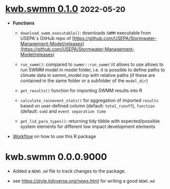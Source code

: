 # [kwb.swmm 0.1.0](https://github.com/KWB-R/kwb.swmm/releases/tag/v0.1.0) <small>2022-05-20</small>

* **Functions**

  + `download_swmm_executable()`: downloads `SWMM` executable from USEPA`s GitHub 
  repo of [https://github.com/USEPA/Stormwater-Management-Model/releases](https://github.com/USEPA/Stormwater-Management-Model/releases)
  
  + `run_swmm()`: compared to `swmmr::run_swmm()`it allows to use allows to run 
  SWMM model in model folder, i.e. it is possible to define paths to climate data 
  in swmm_model.inp with relative paths (if these are contained in the same folder 
  or a subfolder of the `model_dir`)
  
  + `get_results()` function for importing SWMM results into R
  
  + `calculate_rainevent_stats()` for aggregation of imported `results` based 
  on user-defined column (default: `total_runoff`), `function` (default: `sum`) and 
  `event separation time`
  
  + `get_lid_para_types()`: returning tidy tibble with expected/possible system elements
  for different low impact development elements

* [Workflow](../articles/workflow.html) on how to use this R package  

# kwb.swmm 0.0.0.9000

* Added a `NEWS.md` file to track changes to the package.

* see https://style.tidyverse.org/news.html for writing a good `NEWS.md`


